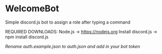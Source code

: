 # WelcomeBot
Simple discord.js bot to assign a role after typing a command


REQUIRED DOWNLOADS:
Node.js -> https://nodejs.org
Install discord.js -> npm install discord.js

*Rename auth.example.json to auth.json and add in your bot token*
